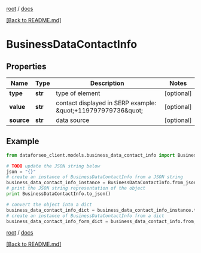 [root](./../ "root") / [docs](./ "docs")

[[Back to README.md]](./../README.md "[Back to README.md]")

# BusinessDataContactInfo

## Properties

Name | Type | Description | Notes
------------ | ------------- | ------------- | -------------
**type** | **str** | type of element | [optional]
**value** | **str** | contact displayed in SERP  example: \&quot;+119797979736\&quot; | [optional]
**source** | **str** | data source | [optional]

## Example

```python
from dataforseo_client.models.business_data_contact_info import BusinessDataContactInfo

# TODO update the JSON string below
json = "{}"
# create an instance of BusinessDataContactInfo from a JSON string
business_data_contact_info_instance = BusinessDataContactInfo.from_json(json)
# print the JSON string representation of the object
print BusinessDataContactInfo.to_json()

# convert the object into a dict
business_data_contact_info_dict = business_data_contact_info_instance.to_dict()
# create an instance of BusinessDataContactInfo from a dict
business_data_contact_info_form_dict = business_data_contact_info.from_dict(business_data_contact_info_dict)
```

  

[root](./../ "root") / [docs](./ "docs")

[[Back to README.md]](./../README.md "[Back to README.md]")